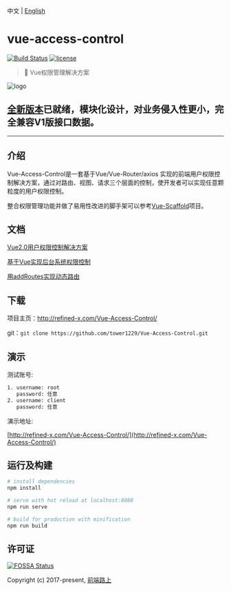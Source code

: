 中文 | [English](README.md)

# vue-access-control

[![Build Status](https://travis-ci.com/tower1229/Vue-Access-Control.svg?branch=master)](https://travis-ci.com/tower1229/Vue-Access-Control) [![license](https://img.shields.io/github/license/tower1229/Vue-Access-Control.svg)]()

> :gem: Vue权限管理解决方案

![logo](https://refined-x.com/asset/vsc-logo.png)

## [全新版本](https://github.com/tower1229/Vue-Access-Control/tree/v2)已就绪，模块化设计，对业务侵入性更小，完全兼容V1版接口数据。

-----

## 介绍

Vue-Access-Control是一套基于Vue/Vue-Router/axios 实现的前端用户权限控制解决方案，通过对路由、视图、请求三个层面的控制，使开发者可以实现任意颗粒度的用户权限控制。

整合权限管理功能并做了易用性改进的脚手架可以参考[Vue-Scaffold](https://github.com/tower1229/Vue-Scaffold)项目。

## 文档

[Vue2.0用户权限控制解决方案](http://refined-x.com/2017/11/28/Vue2.0%E7%94%A8%E6%88%B7%E6%9D%83%E9%99%90%E6%8E%A7%E5%88%B6%E8%A7%A3%E5%86%B3%E6%96%B9%E6%A1%88/)

[基于Vue实现后台系统权限控制](http://refined-x.com/2017/08/29/%E5%9F%BA%E4%BA%8EVue%E5%AE%9E%E7%8E%B0%E5%90%8E%E5%8F%B0%E7%B3%BB%E7%BB%9F%E6%9D%83%E9%99%90%E6%8E%A7%E5%88%B6/)

[用addRoutes实现动态路由](http://refined-x.com/2017/09/01/%E7%94%A8addRoutes%E5%AE%9E%E7%8E%B0%E5%8A%A8%E6%80%81%E8%B7%AF%E7%94%B1/)

## 下载

项目主页：http://refined-x.com/Vue-Access-Control/

git：`git clone https://github.com/tower1229/Vue-Access-Control.git`


## 演示

测试账号:

``` bash
1. username: root
   password: 任意
2. username: client
   password: 任意
```

演示地址:

[http://refined-x.com/Vue-Access-Control/](http://refined-x.com/Vue-Access-Control/)

## 运行及构建

``` bash
# install dependencies
npm install

# serve with hot reload at localhost:8080
npm run serve

# build for production with minification
npm run build

```


## 许可证

[![FOSSA Status](https://app.fossa.io/api/projects/git%2Bgithub.com%2Ftower1229%2FVue-Access-Control.svg?type=large)](https://app.fossa.io/projects/git%2Bgithub.com%2Ftower1229%2FVue-Access-Control?ref=badge_large)

Copyright (c) 2017-present, [前端路上](http://refined-x.com)
